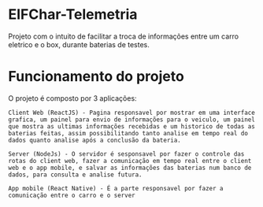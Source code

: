 # EIFChar-Telemetria
  Projeto com o intuito de facilitar a troca de informações entre um carro eletrico e o box, durante baterias de testes.

# Funcionamento do projeto
  O projeto é composto por 3 aplicações:
    
    Client Web (ReactJS) - Pagina responsavel por mostrar em uma interface grafica, um painel para envio de informações para o veiculo, um painel que mostra as ultimas informações recebidas e um historico de todas as baterias feitas, assim possibilitando tanto analise em tempo real do dados quanto analise após a conclusão da bateria.
    
    Server (NodeJs) - O servidor é sesponsavel por fazer o controle das rotas do client web, fazer a comunicação em tempo real entre o client web e o app mobile, e salvar as informações das baterias num banco de dados, para consulta e analise futura.
    
    App mobile (React Native) - É a parte responsavel por fazer a comunicação entre o carro e o server
